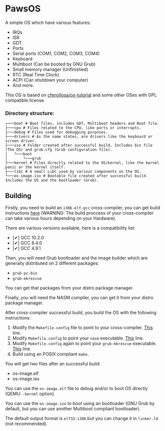 # PawsOS
A simple OS which have various features:
- IRQs
- ISR
- GDT
- Ports
- Serial ports (COM1, COM2, COM3, COM4)
- Keyboard
- Multiboot (Can be booted by GNU Grub)
- Small memory manager (Unfinished)
- RTC (Real Time Clock)
- ACPI (Can shutdown your computer)
- And more.

This OS is based on [cfenollosa/os-tutorial](https://github.com/cfenollosa/os-tutorial) and some other OSes with GPL compatible license.

### Directory structure:
```
┌───boot # Boot files, includes GDT, Multiboot headers and Boot file.
├───cpu # Files related to the CPU, like ports or interrupts.
├───debug # Files used for debugging purposes.
├───drivers # As the name states, are drivers like the keyboard or screen driver.
├───iso # Folder created after successful build. Includes bin file (The OS) and grub.cfg (Grub configuration file).
│   └───boot
│       └───grub
├───kernel # Files directly related to the OS/kernel, like the kernel panic or the kernel itself.
├───libc # A small LibC used by various components on the OS.
└───os-image.iso # Bootable file created after successful build. Includes the OS and the bootloader (Grub).
```

## Building
Firstly, you need to build an `i386-elf-gcc` cross-compiler, you can get build instructions [here](https://wiki.osdev.org/GCC_Cross-Compiler) (WARNING: The build proccess of your cross-compiler can take various hours depending on your Hardware).

There are various versions available, here is a compatibility list:
- [✔] GCC 10.2.0
- [✔] GCC 8.4.0
- [✔] GCC 4.9.1

Then, you will need Grub bootloader and the image builder which are generally distributed on 2 different packages:
- `grub-pc-bin`
- `grub-mkrescue`

You can get that packages from your distro package manager.

Finally, you will need the NASM compiler, you can get it from your distro package manager.

After cross-compiler successful build, you build the OS with the following instructions:

1. Modify the `Makefile.config` file to point to your cross-compiler. [This](https://github.com/Sebastian-byte/osdev/blob/main/Makefile.config#L6) line.
2. Modify `Makefile.config` to point your `nasm` executable. [This](https://github.com/Sebastian-byte/osdev/blob/main/Makefile.config#L9) line.
3. Modify `Makefile.config` again to point your `grub-mkrescue` executable. [This](https://github.com/Sebastian-byte/osdev/blob/main/Makefile.config#L12) line.
4. Build using an POSIX compliant `make`.

You will get two files after an successful build:
- os-image.elf
- os-image.iso

You can use the `os-image.elf` file to debug and/or to boot OS directly (QEMU: `-kernel` option).

You can use the `os-image.iso` to boot using an bootloader (GNU Grub by default, but you can use another Multiboot compliant bootloader).

The default output format is `elf32-i386` but you can change it in `linker.ld` (not recommended).
